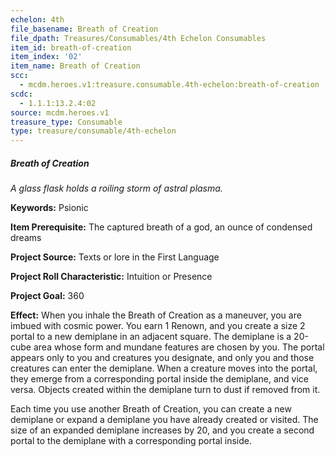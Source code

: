 ```yaml
---
echelon: 4th
file_basename: Breath of Creation
file_dpath: Treasures/Consumables/4th Echelon Consumables
item_id: breath-of-creation
item_index: '02'
item_name: Breath of Creation
scc:
  - mcdm.heroes.v1:treasure.consumable.4th-echelon:breath-of-creation
scdc:
  - 1.1.1:13.2.4:02
source: mcdm.heroes.v1
treasure_type: Consumable
type: treasure/consumable/4th-echelon
---
```


##### Breath of Creation

*A glass flask holds a roiling storm of astral plasma.*

**Keywords:** Psionic

**Item Prerequisite:** The captured breath of a god, an ounce of condensed dreams

**Project Source:** Texts or lore in the First Language

**Project Roll Characteristic:** Intuition or Presence

**Project Goal:** 360

**Effect:** When you inhale the Breath of Creation as a maneuver, you are imbued with cosmic power. You earn 1 Renown, and you create a size 2 portal to a new demiplane in an adjacent square. The demiplane is a 20-cube area whose form and mundane features are chosen by you. The portal appears only to you and creatures you designate, and only you and those creatures can enter the demiplane. When a creature moves into the portal, they emerge from a corresponding portal inside the demiplane, and vice versa. Objects created within the demiplane turn to dust if removed from it.

Each time you use another Breath of Creation, you can create a new demiplane or expand a demiplane you have already created or visited. The size of an expanded demiplane increases by 20, and you create a second portal to the demiplane with a corresponding portal inside.

